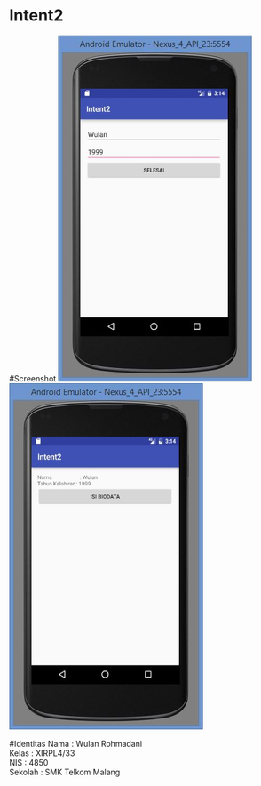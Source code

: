 # Intent2

#Screenshot
![image](https://github.com/WulanR/Intent2/blob/master/I21.JPG)
![image](https://github.com/WulanR/Intent2/blob/master/I22.JPG)

#Identitas
Nama : Wulan Rohmadani <br>
Kelas : XIRPL4/33 <br>
NIS : 4850 <br>
Sekolah : SMK Telkom Malang
